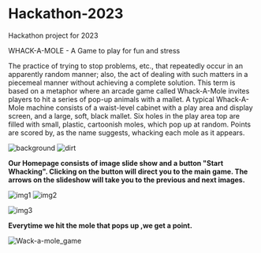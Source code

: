 # Hackathon-2023
Hackathon project for 2023

WHACK-A-MOLE - A Game to play for fun and stress

The practice of trying to stop problems, etc., that repeatedly occur in an apparently random manner; also, the act of dealing with such matters in a piecemeal manner without achieving a complete solution. This term is based on a metaphor where an arcade game called Whack-A-Mole invites players to hit a series of pop-up animals with a mallet. A typical Whack-A-Mole machine consists of a waist-level cabinet with a play area and display screen, and a large, soft, black mallet. Six holes in the play area top are filled with small, plastic, cartoonish moles, which pop up at random. Points are scored by, as the name suggests, whacking each mole as it appears.



![background](https://user-images.githubusercontent.com/110033766/219707912-e2cee61b-d8de-4ae9-9f52-ac4c1d1f5bbf.jpg)
![dirt](https://user-images.githubusercontent.com/110033766/219707913-a0faacaf-f4ca-4128-900e-179bd3d65cfe.png)

**Our Homepage consists of image slide show and a button "Start Whacking".
Clicking on the button will direct you to the main game.
The arrows on the slideshow will take you to the previous and next images.**

![img1](https://user-images.githubusercontent.com/110033766/219722018-9854ea66-3109-4def-83d0-b347fe3509ad.jpg)
![img2](https://user-images.githubusercontent.com/110033766/219722027-98ebe7c2-b967-4fd1-a7fb-8bb3e5a2a183.jpg)

![img3](https://user-images.githubusercontent.com/110033766/219722029-30804b4f-0b89-4efc-bde0-efab2d7b8e33.jpg)

**Everytime we hit the mole that pops up ,we get a point.**

![Wack-a-mole_game](https://user-images.githubusercontent.com/110033766/219722329-fad3ece9-3d75-4233-8e32-e49baf87d86a.jpg)
